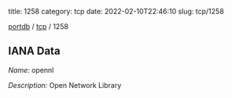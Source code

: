 title: 1258
category: tcp
date: 2022-02-10T22:46:10
slug: tcp/1258

[portdb](/) / [tcp](/category/tcp.html) / 1258


## IANA Data

_Name:_ opennl

_Description:_ Open Network Library

